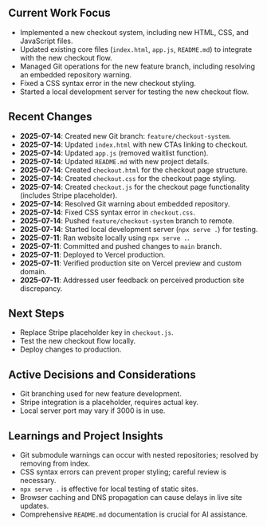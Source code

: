## Current Work Focus
- Implemented a new checkout system, including new HTML, CSS, and JavaScript files.
- Updated existing core files (`index.html`, `app.js`, `README.md`) to integrate with the new checkout flow.
- Managed Git operations for the new feature branch, including resolving an embedded repository warning.
- Fixed a CSS syntax error in the new checkout styling.
- Started a local development server for testing the new checkout flow.

## Recent Changes
- **2025-07-14**: Created new Git branch: `feature/checkout-system`.
- **2025-07-14**: Updated `index.html` with new CTAs linking to checkout.
- **2025-07-14**: Updated `app.js` (removed waitlist function).
- **2025-07-14**: Updated `README.md` with new project details.
- **2025-07-14**: Created `checkout.html` for the checkout page structure.
- **2025-07-14**: Created `checkout.css` for the checkout page styling.
- **2025-07-14**: Created `checkout.js` for the checkout page functionality (includes Stripe placeholder).
- **2025-07-14**: Resolved Git warning about embedded repository.
- **2025-07-14**: Fixed CSS syntax error in `checkout.css`.
- **2025-07-14**: Pushed `feature/checkout-system` branch to remote.
- **2025-07-14**: Started local development server (`npx serve .`) for testing.
- **2025-07-11**: Ran website locally using `npx serve .`.
- **2025-07-11**: Committed and pushed changes to `main` branch.
- **2025-07-11**: Deployed to Vercel production.
- **2025-07-11**: Verified production site on Vercel preview and custom domain.
- **2025-07-11**: Addressed user feedback on perceived production site discrepancy.

## Next Steps
- Replace Stripe placeholder key in `checkout.js`.
- Test the new checkout flow locally.
- Deploy changes to production.

## Active Decisions and Considerations
- Git branching used for new feature development.
- Stripe integration is a placeholder, requires actual key.
- Local server port may vary if 3000 is in use.

## Learnings and Project Insights
- Git submodule warnings can occur with nested repositories; resolved by removing from index.
- CSS syntax errors can prevent proper styling; careful review is necessary.
- `npx serve .` is effective for local testing of static sites.
- Browser caching and DNS propagation can cause delays in live site updates.
- Comprehensive `README.md` documentation is crucial for AI assistance.
